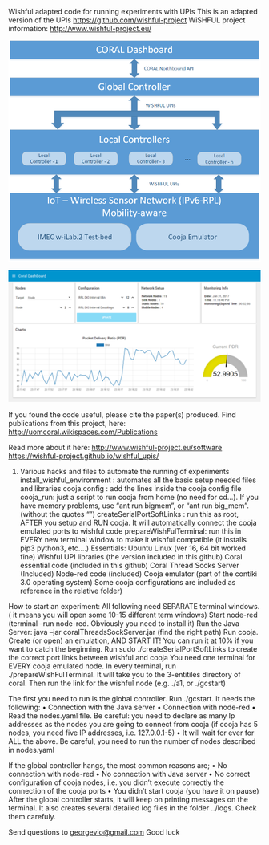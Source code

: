 Wishful adapted code for running experiments with UPIs
This is an adapted version of the UPIs https://github.com/wishful-project 
WiSHFUL project information: http://www.wishful-project.eu/ 

![alt text](screenshots/arch.png "Basic Description of UPI usage")

![alt text](screenshots/demo.png "Node Red front End")

If you found the code useful, please cite the paper(s) produced.
Find publications from this project, here:
http://uomcoral.wikispaces.com/Publications

Read more about it here: 
http://www.wishful-project.eu/software
https://wishful-project.github.io/wishful_upis/
1.	Various hacks and files to automate the running of experiments
install_wishful_environment : automates all the basic setup needed files and libraries
cooja.config : add the lines inside the cooja config file
cooja_run: just a script to run cooja from home (no need for cd…). If you have memory problems, use “ant run bigmem”, or “ant run big_mem”. (without the quotes “”)
createSerialPortSoftLinks : run this as root, AFTER you setup and RUN cooja. It will automatically connect the cooja emulated ports to wishful code
prepareWishFulTerminal: run this in EVERY new terminal window to make it wishful compatible (it installs pip3 python3, etc.…)
Essentials:
Ubuntu Linux (ver 16, 64 bit worked fine)
Wishful UPI libraries (the version included in this github)
Coral essential code (included in this github)
Coral Thread Socks Server (Included)
Node-red code (included)
Cooja emulator (part of the contiki 3.0 operating system)
Some cooja configurations are included as reference in the relative folder)

How to start an experiment:
All following need SEPARATE terminal windows. ( it means you will open some 10-15 different term windows)
Start node-red (terminal –run node-red. Obviously you need to install it)
Run the Java Server: java –jar coralThreadsSockServer.jar (find the right path)
Run cooja. Create (or open) an emulation, AND START IT! You can run it at 10% if you want to catch the beginning.
Run sudo ./createSerialPortSoftLinks to create the correct port links between wishful and cooja
You need one terminal for EVERY cooja emulated node. In every terminal, run ./prepareWishFulTerminal. It will take you to the 3-entitiles directory of coral. Then run the link for the wishful node (e.g. ./a1, or ./gcstart)

The first you need to run is the global controller. Run ./gcstart. It needs the following:
• Connection with the Java server
• Connection with node-red
• Read the nodes.yaml file. Be careful: you need to declare as many Ip addresses as the nodes you are going to connect from cooja (if cooja has 5 nodes, you need five IP addresses, i.e. 127.0.0.1-5)
• It will wait for ever for ALL the above. Be careful, you need to run the number of nodes described in nodes.yaml

If the global controller hangs, the most common reasons are;
• No connection with node-red
• No connection with Java server
• No correct configuration of cooja nodes, i.e. you didn’t execute correctly the connection of the cooja ports
• You didn’t start cooja (you have it on pause)
After the global controller starts, it will keep on printing messages on the terminal. It also creates several detailed log files in the folder ../logs. Check them carefuly.

Send questions to georgevio@gmail.com
Good luck

